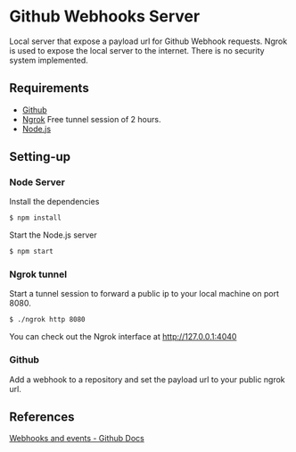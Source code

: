 # Github Webhooks Server

Local server that expose a payload url for Github Webhook requests.
Ngrok is used to expose the local server to the internet. There is
no security system implemented.

## Requirements

- [Github](https://github.com/)
- [Ngrok](https://ngrok.com/) Free tunnel session of 2 hours.
- [Node.js](https://nodejs.org/)

## Setting-up

### Node Server

Install the dependencies

```bash
$ npm install
```

Start the Node.js server

```bash
$ npm start
```

### Ngrok tunnel

Start a tunnel session to forward a public ip to your 
local machine on port 8080.

```bash
$ ./ngrok http 8080
```

You can check out the Ngrok interface at <http://127.0.0.1:4040>

### Github

Add a webhook to a repository and set the payload url to your public ngrok url.

## References

[Webhooks and events - Github Docs](https://docs.github.com/en/developers/webhooks-and-events)